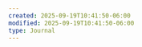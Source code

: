 ```yaml
---
created: 2025-09-19T10:41:50-06:00
modified: 2025-09-19T10:41:50-06:00
type: Journal
---
```


<!-- EOF -->
